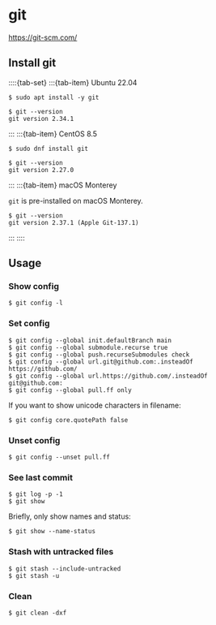 # git

<https://git-scm.com/>

## Install git

::::{tab-set}
:::{tab-item} Ubuntu 22.04

```console
$ sudo apt install -y git
```

```console
$ git --version
git version 2.34.1
```

:::
:::{tab-item} CentOS 8.5

```console
$ sudo dnf install git
```

```console
$ git --version
git version 2.27.0
```

:::
:::{tab-item} macOS Monterey

`git` is pre-installed on macOS Monterey.

```console
$ git --version
git version 2.37.1 (Apple Git-137.1)
```

:::
::::

## Usage

### Show config

```console
$ git config -l
```

### Set config

```console
$ git config --global init.defaultBranch main
$ git config --global submodule.recurse true
$ git config --global push.recurseSubmodules check
$ git config --global url.git@github.com:.insteadOf https://github.com/
$ git config --global url.https://github.com/.insteadOf git@github.com:
$ git config --global pull.ff only
```

If you want to show unicode characters in filename:

```console
$ git config core.quotePath false
```

### Unset config

```console
$ git config --unset pull.ff
```

### See last commit

```console
$ git log -p -1
$ git show
```

Briefly, only show names and status:

```console
$ git show --name-status
```

### Stash with untracked files

```console
$ git stash --include-untracked
$ git stash -u
```

### Clean

```console
$ git clean -dxf
```
